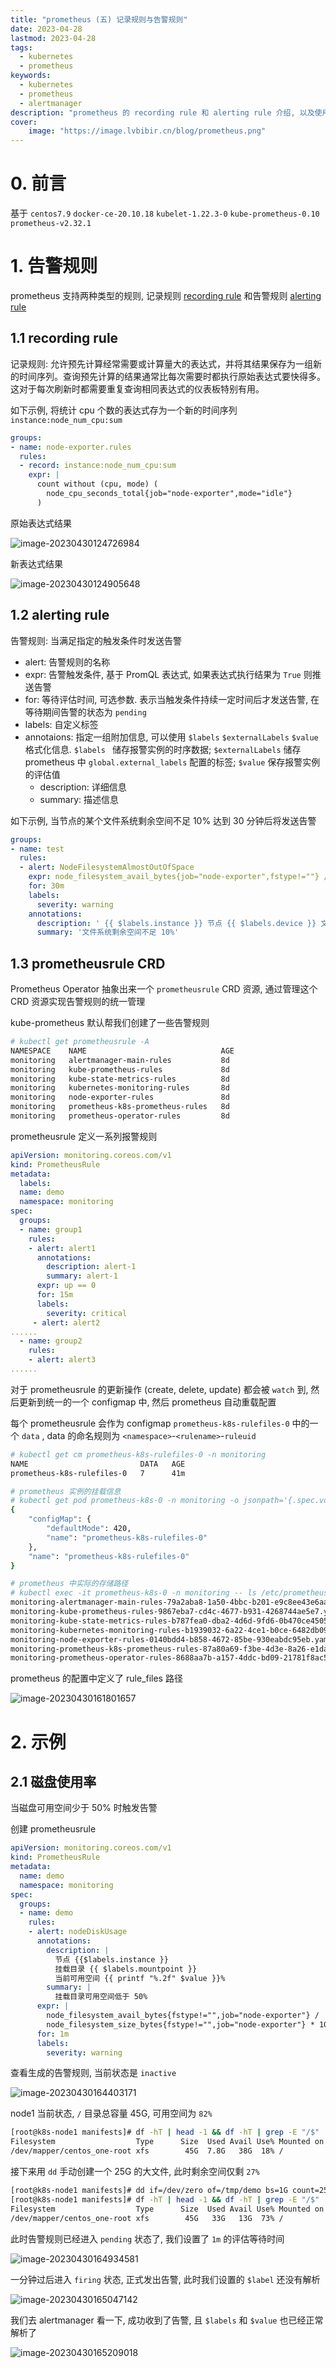 ```yaml
---
title: "prometheus (五) 记录规则与告警规则" 
date: 2023-04-28
lastmod: 2023-04-28
tags: 
  - kubernetes
  - prometheus
keywords:
  - kubernetes
  - prometheus
  - alertmanager
description: "prometheus 的 recording rule 和 alerting rule 介绍, 以及使用 prometheusrule CRD 资源配置规则" 
cover:
    image: "https://image.lvbibir.cn/blog/prometheus.png"
---
```


# 0. 前言

基于 `centos7.9` `docker-ce-20.10.18` `kubelet-1.22.3-0` `kube-prometheus-0.10` `prometheus-v2.32.1`

# 1. 告警规则

prometheus 支持两种类型的规则, 记录规则 [recording rule](https://prometheus.io/docs/prometheus/latest/configuration/recording_rules/) 和告警规则 [alerting rule](https://prometheus.io/docs/prometheus/latest/configuration/alerting_rules/)

## 1.1 recording rule

记录规则: 允许预先计算经常需要或计算量大的表达式，并将其结果保存为一组新的时间序列。查询预先计算的结果通常比每次需要时都执行原始表达式要快得多。这对于每次刷新时都需要重复查询相同表达式的仪表板特别有用。

如下示例, 将统计 cpu 个数的表达式存为一个新的时间序列 `instance:node_num_cpu:sum`

```yaml
groups:
- name: node-exporter.rules   
  rules:
  - record: instance:node_num_cpu:sum
    expr: |
      count without (cpu, mode) (
        node_cpu_seconds_total{job="node-exporter",mode="idle"}
      )
```

原始表达式结果

![image-20230430124726984](https://image.lvbibir.cn/blog/image-20230430124726984.png)

新表达式结果

![image-20230430124905648](https://image.lvbibir.cn/blog/image-20230430124905648.png)

## 1.2 alerting rule

告警规则: 当满足指定的触发条件时发送告警

- alert: 告警规则的名称
- expr: 告警触发条件, 基于 PromQL 表达式, 如果表达式执行结果为 `True` 则推送告警
- for: 等待评估时间, 可选参数. 表示当触发条件持续一定时间后才发送告警, 在等待期间告警的状态为 `pending`
- labels: 自定义标签
- annotaions: 指定一组附加信息, 可以使用 `$labels` `$externalLabels` `$value` 格式化信息. `$labels ` 储存报警实例的时序数据; `$externalLabels` 储存 prometheus 中 `global.external_labels` 配置的标签; `$value` 保存报警实例的评估值
  - description: 详细信息
  - summary: 描述信息

如下示例, 当节点的某个文件系统剩余空间不足 10% 达到 30 分钟后将发送告警

```yaml
groups:
- name: test
  rules:
  - alert: NodeFilesystemAlmostOutOfSpace
    expr: node_filesystem_avail_bytes{job="node-exporter",fstype!=""} / node_filesystem_size_bytes{job="node-exporter",fstype!=""} * 100 < 10
    for: 30m
    labels:
      severity: warning
    annotations:
      description: ' {{ $labels.instance }} 节点 {{ $labels.device }} 文件系统剩余空间: {{ printf "%.2f" $value }}% '
      summary: '文件系统剩余空间不足 10%'
```

## 1.3 prometheusrule CRD

Prometheus Operator 抽象出来一个 `prometheusrule` CRD 资源, 通过管理这个 CRD 资源实现告警规则的统一管理

kube-prometheus 默认帮我们创建了一些告警规则

```bash
# kubectl get prometheusrule -A
NAMESPACE    NAME                              AGE
monitoring   alertmanager-main-rules           8d
monitoring   kube-prometheus-rules             8d
monitoring   kube-state-metrics-rules          8d
monitoring   kubernetes-monitoring-rules       8d
monitoring   node-exporter-rules               8d
monitoring   prometheus-k8s-prometheus-rules   8d
monitoring   prometheus-operator-rules         8d
```

prometheusrule 定义一系列报警规则

```yaml
apiVersion: monitoring.coreos.com/v1
kind: PrometheusRule
metadata:
  labels:
  name: demo
  namespace: monitoring
spec:
  groups:
  - name: group1
    rules:
    - alert: alert1
      annotations:
        description: alert-1
        summary: alert-1
      expr: up == 0
      for: 15m
      labels:
        severity: critical
     - alert: alert2
......
  - name: group2
    rules:
    - alert: alert3
......        
```

对于 prometheusrule 的更新操作 (create, delete, update) 都会被 `watch` 到, 然后更新到统一的一个 configmap 中, 然后 prometheus 自动重载配置

每个 prometheusrule 会作为 configmap `prometheus-k8s-rulefiles-0` 中的一个 `data` , data 的命名规则为 `<namespace>`-`<rulename>`-`ruleuid`

```bash
# kubectl get cm prometheus-k8s-rulefiles-0 -n monitoring
NAME                         DATA   AGE
prometheus-k8s-rulefiles-0   7      41m

# prometheus 实例的挂载信息
# kubectl get pod prometheus-k8s-0 -n monitoring -o jsonpath='{.spec.volumes[?(@.name=="prometheus-k8s-rulefiles-0")]}' | python -m json.tool
{
    "configMap": {
        "defaultMode": 420,
        "name": "prometheus-k8s-rulefiles-0"
    },
    "name": "prometheus-k8s-rulefiles-0"
}

# prometheus 中实际的存储路径
# kubectl exec -it prometheus-k8s-0 -n monitoring -- ls /etc/prometheus/rules/prometheus-k8s-rulefiles-0/
monitoring-alertmanager-main-rules-79a2aba8-1a50-4bbc-b201-e9c8ee43e6aa.yaml
monitoring-kube-prometheus-rules-9867eba7-cd4c-4677-b931-4268744ae5e7.yaml
monitoring-kube-state-metrics-rules-b787fea0-dba2-4d6d-9fd6-0b470ce45059.yaml
monitoring-kubernetes-monitoring-rules-b1939032-6a22-4ce1-b0ce-6482db094018.yaml
monitoring-node-exporter-rules-0140bdd4-b858-4672-85be-930eabdc95eb.yaml
monitoring-prometheus-k8s-prometheus-rules-87a80a69-f3be-4d3e-8a26-e1da2ade3a0a.yaml
monitoring-prometheus-operator-rules-8688aa7b-a157-4ddc-bd09-21781f8ac567.yaml
```

prometheus 的配置中定义了 rule_files 路径

![image-20230430161801657](https://image.lvbibir.cn/blog/image-20230430161801657.png)

# 2. 示例

## 2.1 磁盘使用率

当磁盘可用空间少于 50% 时触发告警

创建 prometheusrule

```yaml
apiVersion: monitoring.coreos.com/v1
kind: PrometheusRule
metadata:
  name: demo
  namespace: monitoring
spec:
  groups:
  - name: demo
    rules:
    - alert: nodeDiskUsage
      annotations:
        description: |
          节点 {{$labels.instance }}
          挂载目录 {{ $labels.mountpoint }}
          当前可用空间 {{ printf "%.2f" $value }}%
        summary: |
          挂载目录可用空间低于 50%
      expr: |
        node_filesystem_avail_bytes{fstype!="",job="node-exporter"} /
        node_filesystem_size_bytes{fstype!="",job="node-exporter"} * 100 < 50
      for: 1m
      labels:
        severity: warning
```

查看生成的告警规则, 当前状态是 `inactive`

![image-20230430164403171](https://image.lvbibir.cn/blog/image-20230430164403171.png)

node1 当前状态, `/` 目录总容量 45G, 可用空间为 `82%`

```bash
[root@k8s-node1 manifests]# df -hT | head -1 && df -hT | grep -E "/$"
Filesystem                  Type      Size  Used Avail Use% Mounted on
/dev/mapper/centos_one-root xfs        45G  7.8G   38G  18% /
```

接下来用 `dd` 手动创建一个 25G 的大文件, 此时剩余空间仅剩 `27%`

```bash
[root@k8s-node1 manifests]# dd if=/dev/zero of=/tmp/demo bs=1G count=25
[root@k8s-node1 manifests]# df -hT | head -1 && df -hT | grep -E "/$"
Filesystem                  Type      Size  Used Avail Use% Mounted on
/dev/mapper/centos_one-root xfs        45G   33G   13G  73% /
```

此时告警规则已经进入 `pending` 状态了, 我们设置了 `1m` 的评估等待时间

![image-20230430164934581](https://image.lvbibir.cn/blog/image-20230430164934581.png)

一分钟过后进入 `firing` 状态, 正式发出告警, 此时我们设置的 `$label` 还没有解析

![image-20230430165047142](https://image.lvbibir.cn/blog/image-20230430165047142.png)

我们去 alertmanager 看一下, 成功收到了告警, 且 `$labels` 和 `$value` 也已经正常解析了

![image-20230430165209018](https://image.lvbibir.cn/blog/image-20230430165209018.png)
